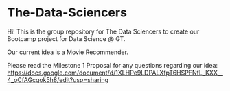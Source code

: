 # The-Data-Sciencers

Hi! This is the group repository for The Data Sciencers to create our Bootcamp project for Data Science @ GT. 

Our current idea is a Movie Recommender. 

Please read the Milestone 1 Proposal for any questions regarding our idea: https://docs.google.com/document/d/1XLHPe9LDPALXfpT6HSPFNfL_KXX__4_oCfAGcqok5h8/edit?usp=sharing


